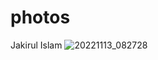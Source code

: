 # photos
Jakirul Islam
![20221113_082728](https://user-images.githubusercontent.com/124812645/218269089-9af0393e-cb18-4e7c-ad40-f9dff17ec565.jpg)
